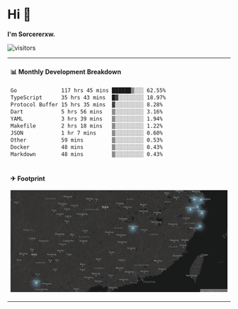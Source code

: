 # Hi 👋

**I'm Sorcererxw.**

![visitors](https://visitor-badge.glitch.me/badge?page_id=sorcererxw.sorcererx)

<table width="800px">
<tr>
<td valign="top" width="50%">

#### 📊 Monthly Development Breakdown

<!--START_SECTION:waka-->
```text
Go              117 hrs 45 mins ██████▒░░░ 62.55%
TypeScript      35 hrs 43 mins  █▓░░░░░░░░ 18.97%
Protocol Buffer 15 hrs 35 mins  ▓░░░░░░░░░ 8.28%
Dart            5 hrs 56 mins   ▒░░░░░░░░░ 3.16%
YAML            3 hrs 39 mins   ▒░░░░░░░░░ 1.94%
Makefile        2 hrs 18 mins   ▒░░░░░░░░░ 1.22%
JSON            1 hr 7 mins     ▒░░░░░░░░░ 0.60%
Other           59 mins         ▒░░░░░░░░░ 0.53%
Docker          48 mins         ▒░░░░░░░░░ 0.43%
Markdown        48 mins         ▒░░░░░░░░░ 0.43%
```
<!--END_SECTION:waka-->

</tr>
<tr>
<td colspan="2">

#### ✈ Footprint

![footprint](./footprint.png)

</td>
</tr>
</table>


